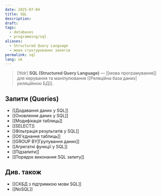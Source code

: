 ```yaml
---
date: 2025-07-04
title: SQL
description: 
draft: 
tags:
  - databases
  - programming/sql
aliases:
  - Structured Query Language
  - мова стуктурованих запитів
permalink: sql
lang: uk
---
```


> [!tldr]
> **SQL (Structured Query Language)** — [[мова програмування]] для керування та маніпулювання [[Реляційна база даних|реляційною БД]].

## Запити (Queries)

- [[Додавання даних у SQL]]
- [[Оновлення даних у SQL]]
- [[Модифікація таблиць]]
- [[SELECT]]
- [[Фільтрація результатів у SQL]]
- [[Об'єднання таблиць]]
- [[GROUP BY|Групування даних]]
- [[Агрегатні функції у SQL]]
- [[Підзапити]]
- [[Порядок виконання SQL запиту]]

## Див. також


- [[СКБД з підтримкою мови SQL]]
- [[NoSQL]]